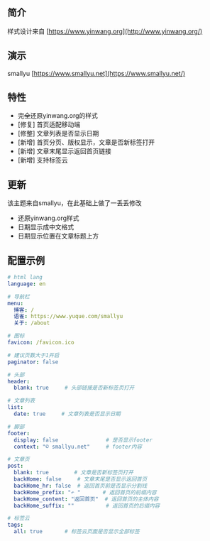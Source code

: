 ## 简介

样式设计来自 [https://www.yinwang.org](http://www.yinwang.org/)

## 演示

smallyu [https://www.smallyu.net](https://www.smallyu.net/)

## 特性

- ~~完全~~还原yinwang.org的样式
- [修复] 首页适配移动端
- [修整] 文章列表是否显示日期 
- [新增] 首页分页、版权显示，文章是否新标签打开
- [新增] 文章末尾显示返回首页链接
- [新增] 支持标签云

## 更新 

该主题来自smallyu，在此基础上做了一丢丢修改

- 还原yinwang.org样式
- 日期显示成中文格式
- 日期显示位置在文章标题上方

## 配置示例

```yml
# html lang
language: en

# 导航栏
menu:
  博客: /
  语雀: https://www.yuque.com/smallyu
  关于: /about

# 图标
favicon: /favicon.ico

# 建议页数大于1开启
paginator: false

# 头部
header:
  blank: true     # 头部链接是否新标签页打开

# 文章列表
list:
  date: true     # 文章列表是否显示日期

# 脚部
footer:
  display: false               # 是否显示footer
  context: "© smallyu.net"     # footer内容

# 文章页
post:
  blank: true        # 文章是否新标签页打开
  backHome: false     # 文章末尾是否显示返回首页
  backHome_hr: false  # 返回首页前是否显示分割线
  backHome_prefix: "↶ "       # 返回首页的前缀内容
  backHome_content: "返回首页"  # 返回首页的主体内容
  backHome_suffix: ""          # 返回首页的后缀内容

# 标签云
tags:
  all: true       # 标签云页面是否显示全部标签
```
